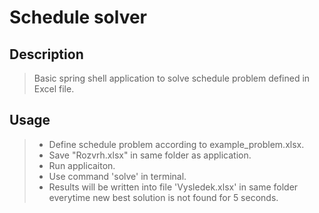 # Schedule solver

## Description
> Basic spring shell application to solve schedule problem defined in Excel file. 

## Usage
> - Define schedule problem according to example_problem.xlsx.
> - Save "Rozvrh.xlsx" in same folder as application.
> - Run applicaiton.
> - Use command 'solve' in terminal.
> - Results will be written into file 'Vysledek.xlsx' in same folder everytime new best solution is not found for 5 seconds.
